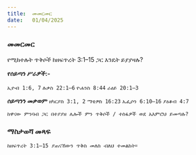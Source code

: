```yaml
---
title:  መመርመር 
date:   01/04/2025
---
```


### መመርመር 

የሚከተሉት ጥቅሶች ከዘፍጥረት 3:1–15 ጋር እንዴት ይያያዛሉ?

**የሰይጣን ሥራዎች:-**

`ኢዮብ 1:6, 7`
`ሉቃስ 22:1–6`
`ዮሐንስ 8:44`
`ራዕይ 20:1–3`
 
**ሰይጣንን መቃወም**
`ዘካርያስ 3:1, 2`
`ማቴዎስ 16:23`
`ኤፌሶን 6:10–16`
`ያዕቆብ 4:7`

`ከዋናው ምንባብ ጋር በተያያዘ ሌሎች ምን ጥቅሶች / ተስፋዎች ወደ አእምሮህ ይመጣሉ?`
 
### ማስታወሻ መጻፍ

`ከዘፍጥረት 3:1–15 ያጠናኸውን ጥቅስ መለስ ብለህ ተመልከት።`

